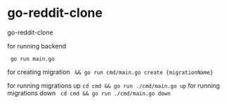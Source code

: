 # go-reddit-clone
go-reddit-clone
    
for running backend

 ``` go run main.go```
 

 
 for creating migration 
 ``` && go run cmd/main.go create {migrationName}```
 
 for running migrations up
 ```cd cmd && go run ./cmd/main.go up```
 for running migrations down
 ``` cd cmd && go run ./cmd/main.go down```
 